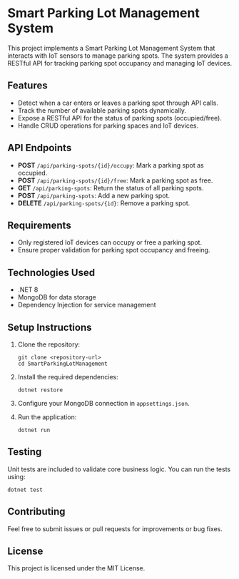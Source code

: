 # Smart Parking Lot Management System

This project implements a Smart Parking Lot Management System that interacts with IoT sensors to manage parking spots. The system provides a RESTful API for tracking parking spot occupancy and managing IoT devices.

## Features

- Detect when a car enters or leaves a parking spot through API calls.
- Track the number of available parking spots dynamically.
- Expose a RESTful API for the status of parking spots (occupied/free).
- Handle CRUD operations for parking spaces and IoT devices.

## API Endpoints

- **POST** `/api/parking-spots/{id}/occupy`: Mark a parking spot as occupied.
- **POST** `/api/parking-spots/{id}/free`: Mark a parking spot as free.
- **GET** `/api/parking-spots`: Return the status of all parking spots.
- **POST** `/api/parking-spots`: Add a new parking spot.
- **DELETE** `/api/parking-spots/{id}`: Remove a parking spot.

## Requirements

- Only registered IoT devices can occupy or free a parking spot.
- Ensure proper validation for parking spot occupancy and freeing.

## Technologies Used

- .NET 8
- MongoDB for data storage
- Dependency Injection for service management

## Setup Instructions

1. Clone the repository:
   ```
   git clone <repository-url>
   cd SmartParkingLotManagement
   ```

2. Install the required dependencies:
   ```
   dotnet restore
   ```

3. Configure your MongoDB connection in `appsettings.json`.

4. Run the application:
   ```
   dotnet run
   ```

## Testing

Unit tests are included to validate core business logic. You can run the tests using:
```
dotnet test
```

## Contributing

Feel free to submit issues or pull requests for improvements or bug fixes.

## License

This project is licensed under the MIT License.